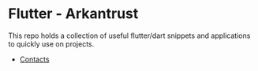 # Flutter - Arkantrust

This repo holds a collection of useful flutter/dart snippets and applications to quickly use on projects.

- [Contacts](./contacts_app/)

